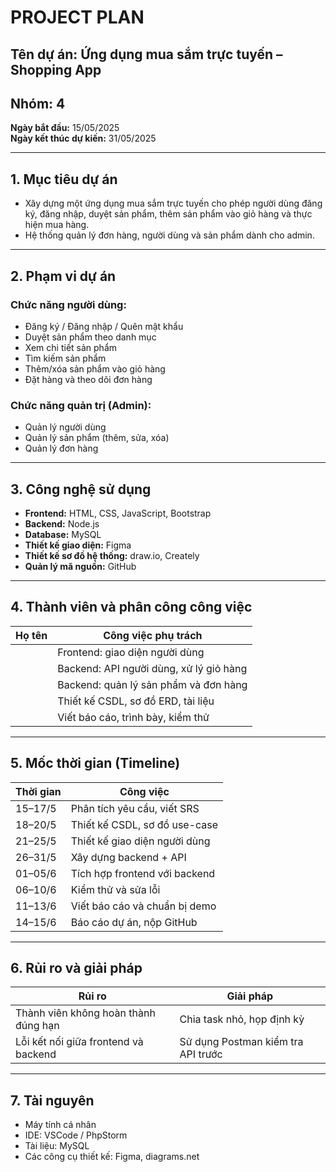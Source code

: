 # PROJECT PLAN
## Tên dự án: Ứng dụng mua sắm trực tuyến – Shopping App
## Nhóm: 4
**Ngày bắt đầu:** 15/05/2025  
**Ngày kết thúc dự kiến:** 31/05/2025  

---

## 1. Mục tiêu dự án
- Xây dựng một ứng dụng mua sắm trực tuyến cho phép người dùng đăng ký, đăng nhập, duyệt sản phẩm, thêm sản phẩm vào giỏ hàng và thực hiện mua hàng.
- Hệ thống quản lý đơn hàng, người dùng và sản phẩm dành cho admin.

---

## 2. Phạm vi dự án

### Chức năng người dùng:
- Đăng ký / Đăng nhập / Quên mật khẩu
- Duyệt sản phẩm theo danh mục
- Xem chi tiết sản phẩm
- Tìm kiếm sản phẩm
- Thêm/xóa sản phẩm vào giỏ hàng
- Đặt hàng và theo dõi đơn hàng

### Chức năng quản trị (Admin):
- Quản lý người dùng
- Quản lý sản phẩm (thêm, sửa, xóa)
- Quản lý đơn hàng

---

## 3. Công nghệ sử dụng
- **Frontend:** HTML, CSS, JavaScript, Bootstrap 
- **Backend:** Node.js
- **Database:** MySQL
- **Thiết kế giao diện:** Figma
- **Thiết kế sơ đồ hệ thống:** draw.io, Creately
- **Quản lý mã nguồn:** GitHub

---

## 4. Thành viên và phân công công việc

| Họ tên | Công việc phụ trách |
|-------|---------------------|
|  | Frontend: giao diện người dùng |
|  | Backend: API người dùng, xử lý giỏ hàng |
|  | Backend: quản lý sản phẩm và đơn hàng |
|  | Thiết kế CSDL, sơ đồ ERD, tài liệu |
|  | Viết báo cáo, trình bày, kiểm thử |

---

## 5. Mốc thời gian (Timeline)

| Thời gian | Công việc |
|-----------|-----------|
| 15–17/5 | Phân tích yêu cầu, viết SRS |
| 18–20/5 | Thiết kế CSDL, sơ đồ use-case |
| 21–25/5 | Thiết kế giao diện người dùng |
| 26–31/5 | Xây dựng backend + API |
| 01–05/6 | Tích hợp frontend với backend |
| 06–10/6 | Kiểm thử và sửa lỗi |
| 11–13/6 | Viết báo cáo và chuẩn bị demo |
| 14–15/6 | Báo cáo dự án, nộp GitHub |

---

## 6. Rủi ro và giải pháp

| Rủi ro | Giải pháp |
|--------|-----------|
| Thành viên không hoàn thành đúng hạn | Chia task nhỏ, họp định kỳ |
| Lỗi kết nối giữa frontend và backend | Sử dụng Postman kiểm tra API trước |

---

## 7. Tài nguyên
- Máy tính cá nhân
- IDE: VSCode / PhpStorm
- Tài liệu: MySQL
- Các công cụ thiết kế: Figma, diagrams.net


